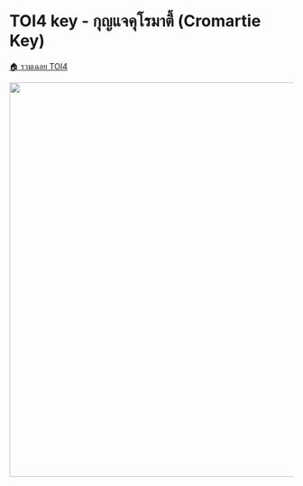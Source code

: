 <!-- @codegen_problem begin -->
# TOI4 key - กุญแจคุโรมาตี้ (Cromartie Key)

[🏠 รวมเฉลย TOI4](../)

<img width="700" src="https://github.com/krist7599555/toi/assets/19445033/80c80822-7583-4bcd-a705-dae3eacdee85" />
<!-- @codegen_problem end -->
